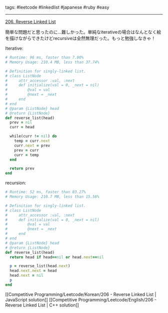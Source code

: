tags: #leetcode #linkedlist #japanese #ruby #easy

<hr />

[206. Reverse Linked List](https://leetcode.com/problems/reverse-linked-list/)

簡単な問題だと思ったのに…難しかった。単純なiterativeの場合はなんとなく絵を描けながらできたけどrecursiveは全然無理だった。もっと勉強しなきゃ！

Iterative:
```rb
# Runtime: 96 ms, faster than 7.00%
# Memory Usage: 210.4 MB, less than 37.74%

# Definition for singly-linked list.
# class ListNode
#     attr_accessor :val, :next
#     def initialize(val = 0, _next = nil)
#         @val = val
#         @next = _next
#     end
# end
# @param {ListNode} head
# @return {ListNode}
def reverse_list(head)
  prev = nil
  curr = head

  while(curr != nil) do
    temp = curr.next
    curr.next = prev
    prev = curr
    curr = temp
  end

  return prev
end
```

recursion:
```rb
# Runtime: 52 ms, faster than 83.27%
# Memory Usage: 210.7 MB, less than 15.56%

# Definition for singly-linked list.
# class ListNode
#     attr_accessor :val, :next
#     def initialize(val = 0, _next = nil)
#         @val = val
#         @next = _next
#     end
# end
# @param {ListNode} head
# @return {ListNode}
def reverse_list(head)
  return head if head==nil or head.next==nil

  p = reverse_list(head.next)
  head.next.next = head
  head.next = nil
  p
end
```

[[Competitive Programming/Leetcode/Korean/206 - Reverse Linked List | JavaScript solution]]
[[Competitive Programming/Leetcode/English/206 - Reverse Linked List | C++ solution]]